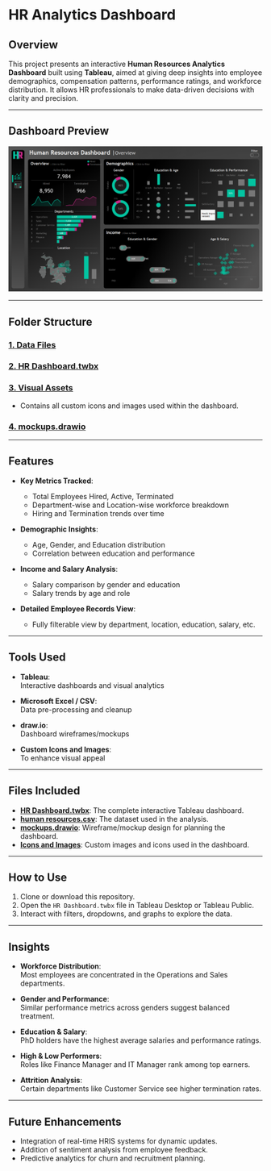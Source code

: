 # HR Analytics Dashboard

## Overview
This project presents an interactive **Human Resources Analytics Dashboard** built using **Tableau**, aimed at giving deep insights into employee demographics, compensation patterns, performance ratings, and workforce distribution. It allows HR professionals to make data-driven decisions with clarity and precision.

---

## Dashboard Preview
![Dashboard Preview](https://github.com/21BPS1591/HR-Dashboard-Tableau-/blob/main/Overview%20Dashboard.png)

---

## Folder Structure

### [1. Data Files](https://github.com/21BPS1591/HR-Dashboard-Tableau-/blob/main/HumanResources.csv)

### [2. HR Dashboard.twbx](https://github.com/21BPS1591/HR-Dashboard-Tableau-/blob/main/HR%20Dashboard.twbx)

### [3. Visual Assets](https://github.com/21BPS1591/HR-Dashboard-Tableau-/tree/main/Icons%20%26%20Images)
- Contains all custom icons and images used within the dashboard.

### [4. mockups.drawio](https://github.com/21BPS1591/HR-Dashboard-Tableau-/blob/main/mockups.drawio)

---

## Features

- **Key Metrics Tracked**:
  - Total Employees Hired, Active, Terminated
  - Department-wise and Location-wise workforce breakdown
  - Hiring and Termination trends over time

- **Demographic Insights**:
  - Age, Gender, and Education distribution
  - Correlation between education and performance

- **Income and Salary Analysis**:
  - Salary comparison by gender and education
  - Salary trends by age and role

- **Detailed Employee Records View**:
  - Fully filterable view by department, location, education, salary, etc.

---

## Tools Used

- **Tableau**:  
  Interactive dashboards and visual analytics

- **Microsoft Excel / CSV**:  
  Data pre-processing and cleanup

- **draw.io**:  
  Dashboard wireframes/mockups

- **Custom Icons and Images**:  
  To enhance visual appeal

---

## Files Included

- **[HR Dashboard.twbx](https://github.com/21BPS1591/HR-Dashboard-Tableau-/blob/main/HR%20Dashboard.twbx)**: The complete interactive Tableau dashboard.
- **[human resources.csv](https://github.com/21BPS1591/HR-Dashboard-Tableau-/blob/main/HumanResources.csv)**: The dataset used in the analysis.
- **[mockups.drawio](https://github.com/21BPS1591/HR-Dashboard-Tableau-/blob/main/mockups.drawio)**: Wireframe/mockup design for planning the dashboard.
- **[Icons and Images](https://github.com/21BPS1591/HR-Dashboard-Tableau-/tree/main/Icons%20%26%20Images)**: Custom images and icons used in the dashboard.

---

## How to Use

1. Clone or download this repository.
2. Open the `HR Dashboard.twbx` file in Tableau Desktop or Tableau Public.
3. Interact with filters, dropdowns, and graphs to explore the data.

---

## Insights

- **Workforce Distribution**:  
  Most employees are concentrated in the Operations and Sales departments.

- **Gender and Performance**:  
  Similar performance metrics across genders suggest balanced treatment.

- **Education & Salary**:  
  PhD holders have the highest average salaries and performance ratings.

- **High & Low Performers**:  
  Roles like Finance Manager and IT Manager rank among top earners.

- **Attrition Analysis**:  
  Certain departments like Customer Service see higher termination rates.

---

## Future Enhancements

- Integration of real-time HRIS systems for dynamic updates.
- Addition of sentiment analysis from employee feedback.
- Predictive analytics for churn and recruitment planning.
